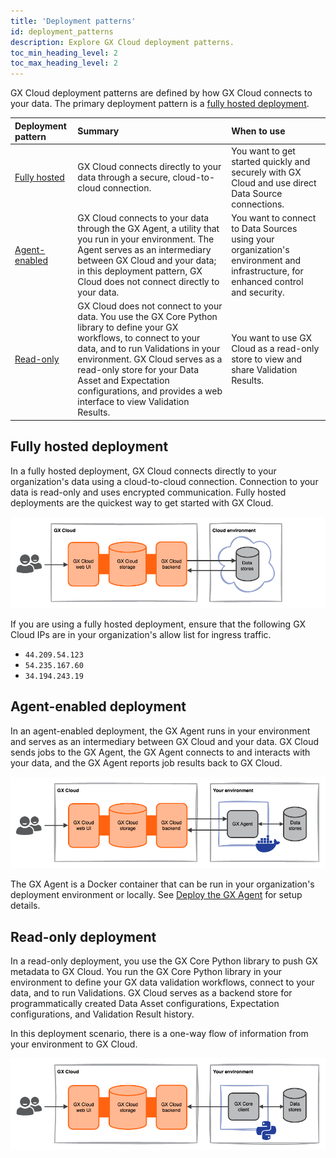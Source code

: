 ```yaml
---
title: 'Deployment patterns'
id: deployment_patterns
description: Explore GX Cloud deployment patterns.
toc_min_heading_level: 2
toc_max_heading_level: 2
---
```


GX Cloud deployment patterns are defined by how GX Cloud connects to your data. The primary deployment pattern is a [fully hosted deployment](#fully-hosted-deployment).

| Deployment pattern | Summary | When to use |
| :-- | :-- | :-- |
| [Fully hosted](#fully-hosted-deployment) | GX Cloud connects directly to your data through a secure, cloud-to-cloud connection. | You want to get started quickly and securely with GX Cloud and use direct Data Source connections. |
| [Agent-enabled](#agent-enabled-deployment) | GX Cloud connects to your data through the GX Agent, a utility that you run in your environment. The Agent serves as an intermediary between GX Cloud and your data; in this deployment pattern, GX Cloud does not connect directly to your data. | You want to connect to Data Sources using your organization's environment and infrastructure, for enhanced control and security. |
| [Read-only](#read-only-deployment) | GX Cloud does not connect to your data. You use the GX Core Python library to define your GX workflows, to connect to your data, and to run Validations in your environment. GX Cloud serves as a read-only store for your Data Asset and Expectation configurations, and provides a web interface to view Validation Results. | You want to use GX Cloud as a read-only store to view and share Validation Results. |


## Fully hosted deployment

In a fully hosted deployment, GX Cloud connects directly to your organization's data using a cloud-to-cloud connection. Connection to your data is read-only and uses encrypted communication. Fully hosted deployments are the quickest way to get started with GX Cloud.

![GX Cloud fully hosted deployment](./deployment_images/fully_hosted_deployment.png)

If you are using a fully hosted deployment, ensure that the following GX Cloud IPs are in your organization's allow list for ingress traffic.
- `44.209.54.123`
- `54.235.167.60`
- `34.194.243.19`

## Agent-enabled deployment

In an agent-enabled deployment, the GX Agent runs in your environment and serves as an intermediary between GX Cloud and your data. GX Cloud sends jobs to the GX Agent, the GX Agent connects to and interacts with your data, and the GX Agent reports job results back to GX Cloud.

![GX Cloud agent-enabled deployment](./deployment_images/agent_enabled_deployment.png)

The GX Agent is a Docker container that can be run in your organization's deployment environment or locally. See [Deploy the GX Agent](/cloud/deploy/deploy_gx_agent.md) for setup details.


## Read-only deployment

In a read-only deployment, you use the GX Core Python library to push GX metadata to GX Cloud. You run the GX Core Python library in your environment to define your GX data validation workflows, connect to your data, and to run Validations. GX Cloud serves as a backend store for programmatically created Data Asset configurations, Expectation configurations, and Validation Result history.

In this deployment scenario, there is a one-way flow of information from your environment to GX Cloud.

![GX Cloud read-only deployment](./deployment_images/read_only_deployment.png)